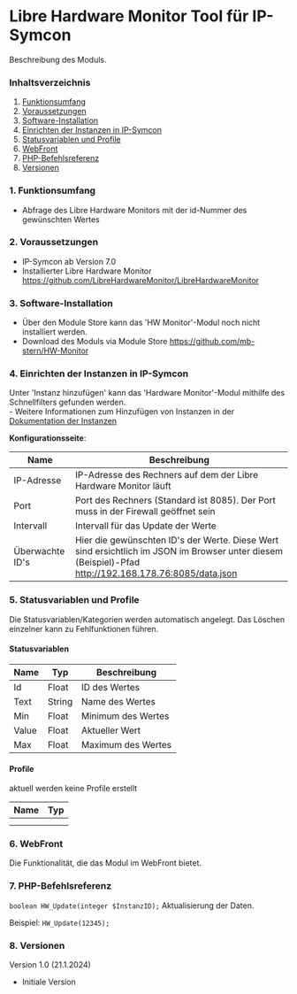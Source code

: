 # Libre Hardware Monitor Tool für IP-Symcon
Beschreibung des Moduls.

### Inhaltsverzeichnis

1. [Funktionsumfang](#1-funktionsumfang)
2. [Voraussetzungen](#2-voraussetzungen)
3. [Software-Installation](#3-software-installation)
4. [Einrichten der Instanzen in IP-Symcon](#4-einrichten-der-instanzen-in-ip-symcon)
5. [Statusvariablen und Profile](#5-statusvariablen-und-profile)
6. [WebFront](#6-webfront)
7. [PHP-Befehlsreferenz](#7-php-befehlsreferenz)
8. [Versionen](#8-versionen)

### 1. Funktionsumfang

* Abfrage des Libre Hardware Monitors mit der id-Nummer des gewünschten Wertes

### 2. Voraussetzungen

- IP-Symcon ab Version 7.0
- Installierter Libre Hardware Monitor https://github.com/LibreHardwareMonitor/LibreHardwareMonitor

### 3. Software-Installation

* Über den Module Store kann das 'HW Monitor'-Modul noch nicht installiert werden.
* Download des Moduls via Module Store https://github.com/mb-stern/HW-Monitor

### 4. Einrichten der Instanzen in IP-Symcon

 Unter 'Instanz hinzufügen' kann das 'Hardware Monitor'-Modul mithilfe des Schnellfilters gefunden werden.  
	- Weitere Informationen zum Hinzufügen von Instanzen in der [Dokumentation der Instanzen](https://www.symcon.de/service/dokumentation/konzepte/instanzen/#Instanz_hinzufügen)

__Konfigurationsseite__:

Name     | Beschreibung
-------- | ------------------
IP-Adresse |     IP-Adresse des Rechners auf dem der Libre Hardware Monitor läuft
Port       |  Port des Rechners (Standard ist 8085). Der Port muss in der Firewall geöffnet sein
Intervall  |  Intervall für das Update der Werte
Überwachte ID's|  Hier die gewünschten ID's der Werte. Diese Wert sind ersichtlich im JSON im Browser unter diesem (Beispiel)-Pfad http://192.168.178.76:8085/data.json

### 5. Statusvariablen und Profile

Die Statusvariablen/Kategorien werden automatisch angelegt. Das Löschen einzelner kann zu Fehlfunktionen führen.

#### Statusvariablen

Name   | Typ     | Beschreibung
------ | ------- | ------------
Id     |   Float      |	ID des Wertes
Text   |     String   |	Name des Wertes
Min    |   Float      |	Minimum des Wertes
Value  |     Float    |	Aktueller Wert
Max    |   Float      |	Maximum des Wertes


#### Profile
aktuell werden keine Profile erstellt

Name   | Typ
------ | -------
       |
       |

### 6. WebFront

Die Funktionalität, die das Modul im WebFront bietet.

### 7. PHP-Befehlsreferenz

`boolean HW_Update(integer $InstanzID);`
Aktualisierung der Daten.

Beispiel:
`HW_Update(12345);`

### 8. Versionen

Version 1.0 (21.1.2024)
* Initiale Version

